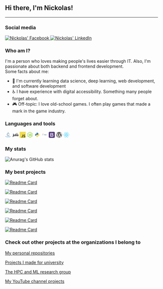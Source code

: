 ## Hi there, I'm Nickolas!
<hr>

### Social media
<span><a href="https://www.facebook.com/nickolas.rocha.5//">
  <img alt="Nickolas' Facebook" width="20px" src="https://facebookbrand.com/wp-content/uploads/2019/04/f_logo_RGB-Hex-Blue_512.png?w=512&h=512" />
</a></span>
<span><a href="https://www.linkedin.com/in/nickolas-da-rocha-machado-1566b3198/">
  <img alt="Nickolas' LinkedIn" width="20px" src="https://content.linkedin.com/content/dam/me/business/en-us/amp/brand-site/v2/bg/LI-Bug.svg.original.svg" />
</a></span>


### Who am I?
I'm a person who loves making people's lives easier through IT.
Also, I'm passionate about both backend and frontend development.
<br>
Some facts about me:
- 🌱 I'm currently learning data science, deep learning, web development, and software development
- ♿ I have experience with digital accessibility. Something many people forget about.
- 🎮 Off-topic: I love old-school games. I often play games that made a mark in the game industry.


### Languages and tools


<code><img height="20" src="https://raw.githubusercontent.com/github/explore/80688e429a7d4ef2fca1e82350fe8e3517d3494d/topics/c/c.png"></code>
<code><img height="20" src="https://raw.githubusercontent.com/github/explore/80688e429a7d4ef2fca1e82350fe8e3517d3494d/topics/julia/julia.png"></code>
<code><img height="20" src="https://raw.githubusercontent.com/github/explore/80688e429a7d4ef2fca1e82350fe8e3517d3494d/topics/javascript/javascript.png"></code>
<code><img height="20" src="https://github.com/devicons/devicon/blob/master/icons/nodejs/nodejs-original.svg"></code>
<code><img height="20" src="https://raw.githubusercontent.com/github/explore/80688e429a7d4ef2fca1e82350fe8e3517d3494d/topics/python/python.png"></code>
<code><img height="20" src="https://raw.githubusercontent.com/github/explore/80688e429a7d4ef2fca1e82350fe8e3517d3494d/topics/java/java.png"></code>
<code><img height="20" src="https://raw.githubusercontent.com/github/explore/80688e429a7d4ef2fca1e82350fe8e3517d3494d/topics/bootstrap/bootstrap.png"></code>
<code><img height="20" src="https://raw.githubusercontent.com/github/explore/80688e429a7d4ef2fca1e82350fe8e3517d3494d/topics/wordpress/wordpress.png"></code>
<code><img height="20" src="https://raw.githubusercontent.com/devicons/devicon/7a4ca8aa871d6dca81691e018d31eed89cb70a76/icons/react/react-original.svg"></code>


### My stats


![Anurag's GitHub stats](https://github-readme-stats.vercel.app/api?username=nickolasrm&show_icons=true&theme=algolia&count_private=true)



### My best projects


[![Readme Card](https://github-readme-stats.vercel.app/api/pin/?username=ATISLabs&repo=TinyML.jl)](https://github.com/ATISLabs/TinyML.jl)

[![Readme Card](https://github-readme-stats.vercel.app/api/pin/?username=nickolasrm&repo=BitsMNIST.jl)](https://github.com/nickolasrm/BitsMNIST.jl)

[![Readme Card](https://github-readme-stats.vercel.app/api/pin/?username=nickolasrm&repo=PointerArithmetic.jl)](https://github.com/nickolasrm/PointerArithmetic.jl)

[![Readme Card](https://github-readme-stats.vercel.app/api/pin/?username=nickolasrm-UFRRJ&repo=BRTAutomaton.jl)](https://github.com/nickolasrm-UFRRJ/BRTAutomaton.jl)

[![Readme Card](https://github-readme-stats.vercel.app/api/pin/?username=nickolasrm&repo=ResumeBuilder)](https://github.com/nickolasrm/ResumeBuilder)

[![Readme Card](https://github-readme-stats.vercel.app/api/pin/?username=nickolasrm&repo=GPUvsCPUMatrixMultiplication)](https://github.com/nickolasrm/GPUvsCPUMatrixMultiplication)


### Check out other projects at the organizations I belong to

[My personal repositories](https://github.com/nickolasrm?tab=repositories)

[Projects I made for university](https://github.com/nickolasrm-UFRRJ)

[The HPC and ML research group](https://github.com/ATISLabs)

[My YouTube channel projects](https://github.com/Nickoff-Devspace)
